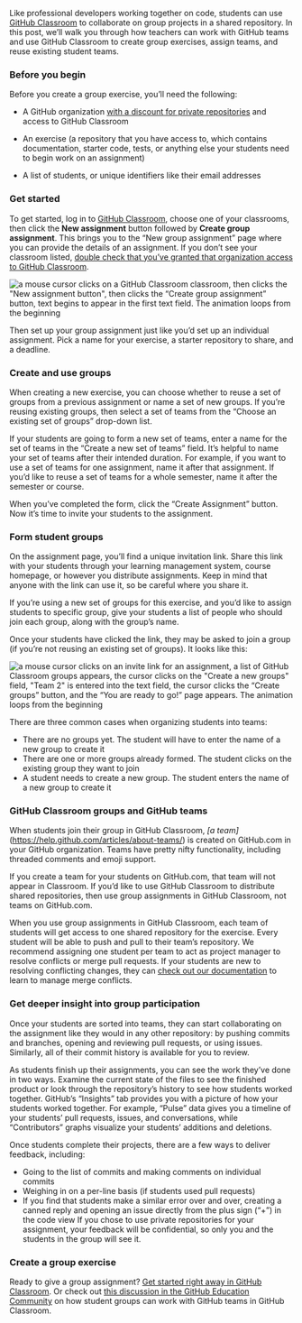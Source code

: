 Like professional developers working together on code, students can use [GitHub Classroom](https://classroom.github.com/) to collaborate on group projects in a shared repository. In this post, we’ll walk you through how teachers can work with GitHub teams and use GitHub Classroom to create group exercises, assign teams, and reuse existing student teams.

### Before you begin
Before you create a group exercise, you’ll need the following:

- A GitHub organization [with a discount for private repositories](https://education.github.com/discount_requests/new) and access to GitHub Classroom

- An exercise (a repository that you have access to, which contains documentation, starter code, tests, or anything else your students need to begin work on an assignment)

- A list of students, or unique identifiers like their email addresses

### Get started
To get started, log in to [GitHub Classroom](https://classroom.github.com/), choose one of your classrooms, then click the **New assignment** button followed by **Create group assignment**. This brings you to the “New group assignment” page where you can provide the details of an assignment. If you don’t see your classroom listed, [double check that you’ve granted that organization access to GitHub Classroom](https://help.github.com/articles/approving-oauth-apps-for-your-organization/).

![a mouse cursor clicks on a GitHub Classroom classroom, then clicks the "New assignment button", then clicks the “Create group assignment” button, text begins to appear in the first text field. The animation loops from the beginning](https://user-images.githubusercontent.com/1874003/37045015-f8ea30f4-2132-11e8-90a9-e60fb8cd06c6.gif)

Then set up your group assignment just like you’d set up an individual assignment. Pick a name for your exercise, a starter repository to share, and a deadline.

### Create and use groups
When creating a new exercise, you can choose whether to reuse a set of groups from a previous assignment or name a set of new groups. If you’re reusing existing groups, then select a set of teams from the “Choose an existing set of groups” drop-down list.

If your students are going to form a new set of teams, enter a name for the set of teams in the “Create a new set of teams” field. It’s helpful to name your set of teams after their intended duration. For example, if you want to use a set of teams for one assignment, name it after that assignment. If you’d like to reuse a set of teams for a whole semester, name it after the semester or course.

When you’ve completed the form, click the “Create Assignment” button. Now it’s time to invite your students to the assignment.

### Form student groups
On the assignment page, you’ll find a unique invitation link. Share this link with your students through your learning management system, course homepage, or however you distribute assignments. Keep in mind that anyone with the link can use it, so be careful where you share it.

If you’re using a new set of groups for this exercise, and you’d like to assign students to specific group, give your students a list of people who should join each group, along with the group’s name.

Once your students have clicked the link, they may be asked to join a group (if you’re not reusing an existing set of groups). It looks like this:

![a mouse cursor clicks on an invite link for an assignment, a list of GitHub Classroom groups appears, the cursor clicks on the "Create a new groups" field, "Team 2" is entered into the text field, the cursor clicks the “Create groups” button, and the “You are ready to go!” page appears. The animation loops from the beginning](https://user-images.githubusercontent.com/1874003/37045016-f8fd099a-2132-11e8-9c24-060cc4125bf8.gif)

There are three common cases when organizing students into teams:

- There are no groups yet. The student will have to enter the name of a new group to create it
- There are one or more groups already formed. The student clicks on the existing group they want to join
- A student needs to create a new group. The student enters the name of a new group to create it

### GitHub Classroom groups and GitHub teams
When students join their group in GitHub Classroom, _[a team]_(https://help.github.com/articles/about-teams/) is created on GitHub.com in your GitHub organization. Teams have pretty nifty functionality, including threaded comments and emoji support.

If you create a team for your students on GitHub.com, that team will not appear in Classroom. If you’d like to use GitHub Classroom to distribute shared repositories, then use group assignments in GitHub Classroom, not teams on GitHub.com.

When you use group assignments in GitHub Classroom, each team of students will get access to one shared repository for the exercise. Every student will be able to push and pull to their team’s repository. We recommend assigning one student per team to act as project manager to resolve conflicts or merge pull requests. If your students are new to resolving conflicting changes, they can [check out our documentation](https://services.github.com/on-demand/merge-conflicts/) to learn to manage merge conflicts.

### Get deeper insight into group participation
Once your students are sorted into teams, they can start collaborating on the assignment like they would in any other repository: by pushing commits and branches, opening and reviewing pull requests, or using issues. Similarly, all of their commit history is available for you to review.

As students finish up their assignments, you can see the work they’ve done in two ways. Examine the current state of the files to see the finished product or look through the repository’s history to see how students worked together. GitHub’s “Insights” tab provides you with a picture of how your students worked together. For example, “Pulse” data gives you a timeline of your students’ pull requests, issues, and conversations, while “Contributors” graphs visualize your students’ additions and deletions.

Once students complete their projects, there are a few ways to deliver feedback, including:

- Going to the list of commits and making comments on individual commits
- Weighing in on a per-line basis (if students used pull requests)
- If you find that students make a similar error over and over, creating a canned reply and opening an issue directly from the plus sign (“+”) in the code view
If you chose to use private repositories for your assignment, your feedback will be confidential, so only you and the students in the group will see it.

### Create a group exercise
Ready to give a group assignment? [Get started right away in GitHub Classroom](https://classroom.github.com/). Or check out [this discussion in the GitHub Education Community](https://education.github.community/t/using-existing-teams-in-group-assignments/6999) on how student groups can work with GitHub teams in GitHub Classroom.

